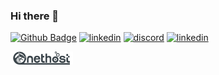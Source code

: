 ### Hi there 👋

[![Github Badge](https://img.shields.io/badge/-Github-000?style=quare&labelColor=000&logo=Github&logoColor=white&link=link)](https://github.com/duckyst) 
[![linkedin](https://img.shields.io/badge/-Linkedin-000?style=quare&labelColor=000&logo=Linkedin&logoColor=white&link=link)](https://www.linkedin.com/in/iynet/)
[![discord](https://img.shields.io/badge/-Discord-000?style=quare&labelColor=000&logo=Discord&logoColor=white&link=link)](https://discord.com/users/327042060882280448)
[![linkedin](https://img.shields.io/badge/-Mail-000?style=quare&labelColor=000&logo=gmail&logoColor=white&link=link)](mailto:i.yilmaz@onet.net.tr)

<a href="https://onet.net.tr"><img align="left" alt="Onet Hosting" width="100px" src="https://github.com/duckyst/duckyst/blob/main/onet-type.png" /></a>
